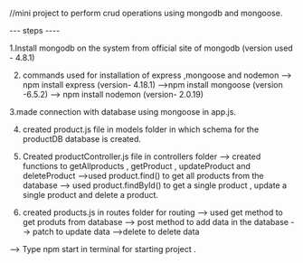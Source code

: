 //mini project to perform crud operations using mongodb and mongoose.

--- steps ----

1.Install mongodb on the system from official site of mongodb (version used - 4.8.1)

2. commands used for installation of express ,mongoose and nodemon
   --> npm install express (version- 4.18.1)
   -->npm install mongoose (version -6.5.2)
   --> npm install nodemon (version- 2.0.19)

3.made connection with database using mongoose in app.js.

4. created product.js file in models folder in which schema for the productDB database is created.

5. Created productController.js file in controllers folder
   --> created functions to getAllproducts , getProduct , updateProduct and deleteProduct
   -->used product.find() to get all products from the database
   --> used product.findById() to get a single product , update a single product and delete a product.

6. created products.js in routes folder for routing
   --> used get method to get produts from database
   --> post method to add data in the database
   --> patch to update data
   -->delete to delete data

--> Type npm start in terminal for starting project .
